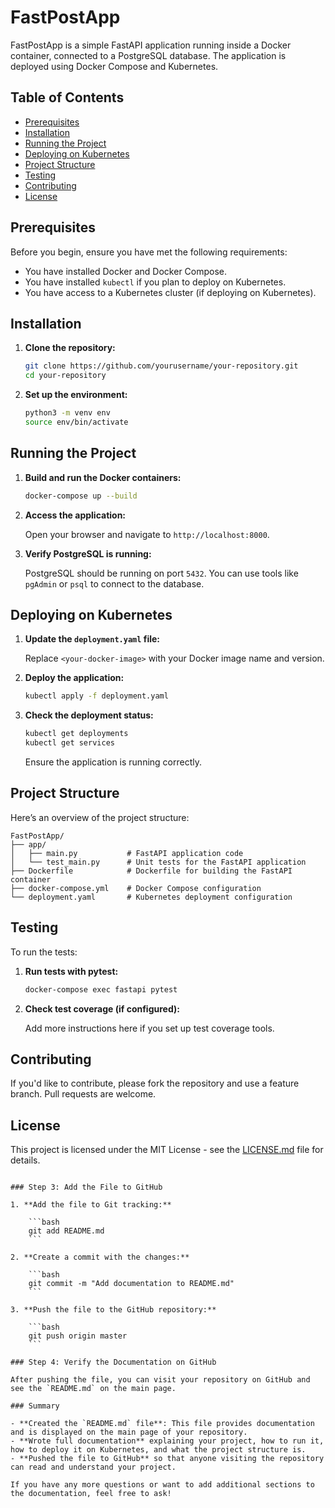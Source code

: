 
# FastPostApp

FastPostApp is a simple FastAPI application running inside a Docker container, connected to a PostgreSQL database. The application is deployed using Docker Compose and Kubernetes.

## Table of Contents

- [Prerequisites](#prerequisites)
- [Installation](#installation)
- [Running the Project](#running-the-project)
- [Deploying on Kubernetes](#deploying-on-kubernetes)
- [Project Structure](#project-structure)
- [Testing](#testing)
- [Contributing](#contributing)
- [License](#license)

## Prerequisites

Before you begin, ensure you have met the following requirements:

- You have installed Docker and Docker Compose.
- You have installed `kubectl` if you plan to deploy on Kubernetes.
- You have access to a Kubernetes cluster (if deploying on Kubernetes).

## Installation

1. **Clone the repository:**

    ```bash
    git clone https://github.com/yourusername/your-repository.git
    cd your-repository
    ```

2. **Set up the environment:**

    ```bash
    python3 -m venv env
    source env/bin/activate
    ```

## Running the Project

1. **Build and run the Docker containers:**

    ```bash
    docker-compose up --build
    ```

2. **Access the application:**

    Open your browser and navigate to `http://localhost:8000`.

3. **Verify PostgreSQL is running:**

    PostgreSQL should be running on port `5432`. You can use tools like `pgAdmin` or `psql` to connect to the database.

## Deploying on Kubernetes

1. **Update the `deployment.yaml` file:**

    Replace `<your-docker-image>` with your Docker image name and version.

2. **Deploy the application:**

    ```bash
    kubectl apply -f deployment.yaml
    ```

3. **Check the deployment status:**

    ```bash
    kubectl get deployments
    kubectl get services
    ```

    Ensure the application is running correctly.

## Project Structure

Here’s an overview of the project structure:

```
FastPostApp/
├── app/
│   ├── main.py           # FastAPI application code
│   └── test_main.py      # Unit tests for the FastAPI application
├── Dockerfile            # Dockerfile for building the FastAPI container
├── docker-compose.yml    # Docker Compose configuration
└── deployment.yaml       # Kubernetes deployment configuration
```

## Testing

To run the tests:

1. **Run tests with pytest:**

    ```bash
    docker-compose exec fastapi pytest
    ```

2. **Check test coverage (if configured):**

    Add more instructions here if you set up test coverage tools.

## Contributing

If you'd like to contribute, please fork the repository and use a feature branch. Pull requests are welcome.

## License

This project is licensed under the MIT License - see the [LICENSE.md](LICENSE.md) file for details.
```

### Step 3: Add the File to GitHub

1. **Add the file to Git tracking:**

    ```bash
    git add README.md
    ```

2. **Create a commit with the changes:**

    ```bash
    git commit -m "Add documentation to README.md"
    ```

3. **Push the file to the GitHub repository:**

    ```bash
    git push origin master
    ```

### Step 4: Verify the Documentation on GitHub

After pushing the file, you can visit your repository on GitHub and see the `README.md` on the main page.

### Summary

- **Created the `README.md` file**: This file provides documentation and is displayed on the main page of your repository.
- **Wrote full documentation** explaining your project, how to run it, how to deploy it on Kubernetes, and what the project structure is.
- **Pushed the file to GitHub** so that anyone visiting the repository can read and understand your project.

If you have any more questions or want to add additional sections to the documentation, feel free to ask!
